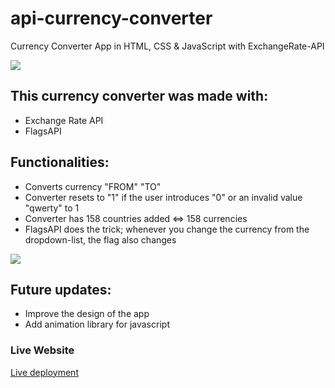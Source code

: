 # api-currency-converter
Currency Converter App in HTML, CSS &amp; JavaScript with ExchangeRate-API

<img src="https://img001.prntscr.com/file/img001/v40qRG5WR0qs2eML3Q8I7w.png"/>

## This currency converter was made with:

* Exchange Rate API
* FlagsAPI

## Functionalities:

* Converts currency "FROM" "TO"
* Converter resets to "1" if the user introduces "0" or an invalid value "qwerty" to 1
* Converter has 158 countries added <=> 158 currencies
* FlagsAPI does the trick; whenever you change the currency from the dropdown-list, the flag also changes
<img src="https://img001.prntscr.com/file/img001/S84JlsOeRkaYOdVfutDfFg.png"/>

## Future updates:

* Improve the design of the app
* Add animation library for javascript

### Live Website
<a href="https://techie-teodor.github.io/api-currency-converter/"> Live deployment </a>
